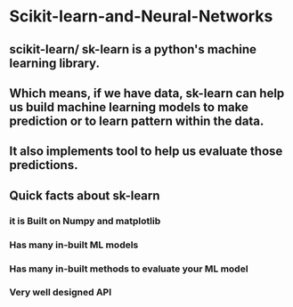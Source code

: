 # Scikit-learn-and-Neural-Networks

## scikit-learn/ sk-learn is a python's machine learning library. 
## Which means, if we have data, sk-learn can help us build machine learning models to make prediction or to learn pattern within the data.
## It also implements tool to help us evaluate those predictions.

## Quick facts about sk-learn
### it is Built on Numpy and matplotlib
### Has many in-built ML models 
### Has many in-built methods to evaluate your ML model
### Very well designed API
